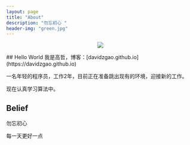 ```yaml
---
layout: page
title: "About"
description: "勿忘初心 "
header-img: "green.jpg"
---
```



<center>
    <p><img src="{{ site.imgBaseUrl }}/about-me-leon.jpeg" align="center"></p>
</center>
## Hello World
我是高哲，博客：[davidzgao.github.io](https://davidzgao.github.io)

一名年轻的程序员，工作2年，目前正在准备跳出现有的环境，迎接新的工作。

现在认真学习算法中。

## Belief

勿忘初心

每一天更好一点









